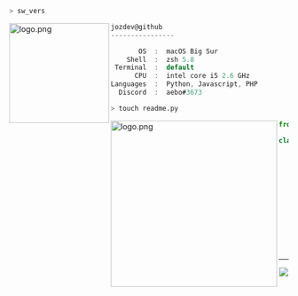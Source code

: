 ```zsh
> sw_vers
```

<img align="left" src="https://i.pinimg.com/736x/fb/a6/20/fba62002393ad4e428f924ec7a7dee74.jpg" alt="logo.png" width="180" height="180" /> 

```csharp
jozdev@github
----------------

       OS  :  macOS Big Sur
    Shell  :  zsh 5.8
 Terminal  :  default
      CPU  :  intel core i5 2.6 GHz
Languages  :  Python, Javascript, PHP
  Discord  :  aebo#3673
```


```zsh
> touch readme.py
```

<img align="left" src="https://i.pinimg.com/736x/bf/73/9a/bf739a24dcbf076d6106373da976794c.jpg" alt="logo.png" width="300" height="300"  /> 

```py
from GitHub import ReadMe

class jozdev(ReadMe):
    "/jozdev/jozdev/README.md"

    def __init__(self):
        self.username = "jozdev"
        
        self.alises = [
            "jozdev",
            "aebo",
            "yellow"
        ]
        self.location = "Portugal"
        self.age = "20, Born 04 May 2001"
        self.occupation = "Cibersecurity Student"
```


---
<p align="center"><img src="https://komarev.com/ghpvc/?username=jozdev&style=flat-square" /></p>
